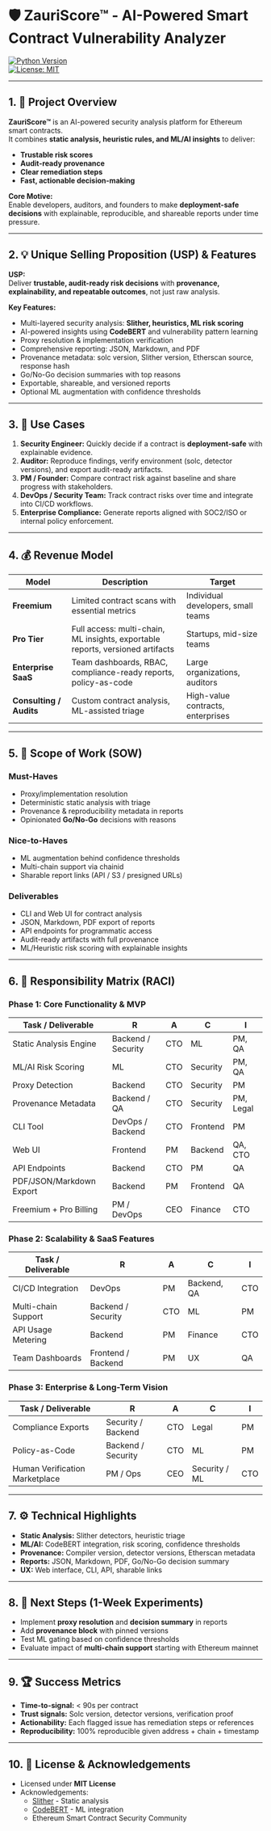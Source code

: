 # 🛡️ ZauriScore™ - AI-Powered Smart Contract Vulnerability Analyzer

[![Python Version](https://img.shields.io/badge/python-3.8+-blue.svg)](https://www.python.org/downloads/)  
[![License: MIT](https://img.shields.io/badge/License-MIT-yellow.svg)](https://opensource.org/licenses/MIT)

---

## 1. 🚀 Project Overview

**ZauriScore™** is an AI-powered security analysis platform for Ethereum smart contracts.  
It combines **static analysis, heuristic rules, and ML/AI insights** to deliver:

- **Trustable risk scores**  
- **Audit-ready provenance**  
- **Clear remediation steps**  
- **Fast, actionable decision-making**

**Core Motive:**  
Enable developers, auditors, and founders to make **deployment-safe decisions** with explainable, reproducible, and shareable reports under time pressure.

---

## 2. 💡 Unique Selling Proposition (USP) & Features

**USP:**  
Deliver **trustable, audit-ready risk decisions** with **provenance, explainability, and repeatable outcomes**, not just raw analysis.

**Key Features:**  
- Multi-layered security analysis: **Slither, heuristics, ML risk scoring**  
- AI-powered insights using **CodeBERT** and vulnerability pattern learning  
- Proxy resolution & implementation verification  
- Comprehensive reporting: JSON, Markdown, and PDF  
- Provenance metadata: solc version, Slither version, Etherscan source, response hash  
- Go/No-Go decision summaries with top reasons  
- Exportable, shareable, and versioned reports  
- Optional ML augmentation with confidence thresholds  

---

## 3. 📂 Use Cases

1. **Security Engineer:** Quickly decide if a contract is **deployment-safe** with explainable evidence.  
2. **Auditor:** Reproduce findings, verify environment (solc, detector versions), and export audit-ready artifacts.  
3. **PM / Founder:** Compare contract risk against baseline and share progress with stakeholders.  
4. **DevOps / Security Team:** Track contract risks over time and integrate into CI/CD workflows.  
5. **Enterprise Compliance:** Generate reports aligned with SOC2/ISO or internal policy enforcement.

---

## 4. 💰 Revenue Model

| Model | Description | Target |
|-------|-------------|--------|
| **Freemium** | Limited contract scans with essential metrics | Individual developers, small teams |
| **Pro Tier** | Full access: multi-chain, ML insights, exportable reports, versioned artifacts | Startups, mid-size teams |
| **Enterprise SaaS** | Team dashboards, RBAC, compliance-ready reports, policy-as-code | Large organizations, auditors |
| **Consulting / Audits** | Custom contract analysis, ML-assisted triage | High-value contracts, enterprises |

---

## 5. 📜 Scope of Work (SOW)

### Must-Haves
- Proxy/implementation resolution  
- Deterministic static analysis with triage  
- Provenance & reproducibility metadata in reports  
- Opinionated **Go/No-Go** decisions with reasons  

### Nice-to-Haves
- ML augmentation behind confidence thresholds  
- Multi-chain support via chainid  
- Sharable report links (API / S3 / presigned URLs)

### Deliverables
- CLI and Web UI for contract analysis  
- JSON, Markdown, PDF export of reports  
- API endpoints for programmatic access  
- Audit-ready artifacts with full provenance  
- ML/Heuristic risk scoring with explainable insights  

---

## 6. 📌 Responsibility Matrix (RACI)

### Phase 1: Core Functionality & MVP

| Task / Deliverable | R | A | C | I |
|-------------------|---|---|---|---|
| Static Analysis Engine | Backend / Security | CTO | ML | PM, QA |
| ML/AI Risk Scoring | ML | CTO | Security | PM, QA |
| Proxy Detection | Backend | CTO | Security | PM |
| Provenance Metadata | Backend / QA | CTO | Security | PM, Legal |
| CLI Tool | DevOps / Backend | CTO | Frontend | PM |
| Web UI | Frontend | PM | Backend | QA, CTO |
| API Endpoints | Backend | CTO | PM | QA |
| PDF/JSON/Markdown Export | Backend | PM | Frontend | QA |
| Freemium + Pro Billing | PM / DevOps | CEO | Finance | CTO |

### Phase 2: Scalability & SaaS Features
| Task / Deliverable | R | A | C | I |
|-------------------|---|---|---|---|
| CI/CD Integration | DevOps | PM | Backend, QA | CTO |
| Multi-chain Support | Backend / Security | CTO | ML | PM |
| API Usage Metering | Backend | PM | Finance | CTO |
| Team Dashboards | Frontend / Backend | PM | UX | QA |

### Phase 3: Enterprise & Long-Term Vision
| Task / Deliverable | R | A | C | I |
|-------------------|---|---|---|---|
| Compliance Exports | Security / Backend | CTO | Legal | PM |
| Policy-as-Code | Backend / Security | CTO | ML | PM |
| Human Verification Marketplace | PM / Ops | CEO | Security / ML | CTO |

---

## 7. ⚙️ Technical Highlights

- **Static Analysis:** Slither detectors, heuristic triage  
- **ML/AI:** CodeBERT integration, risk scoring, confidence thresholds  
- **Provenance:** Compiler version, detector versions, Etherscan metadata  
- **Reports:** JSON, Markdown, PDF, Go/No-Go decision summary  
- **UX:** Web interface, CLI, API, sharable links  

---

## 8. 📝 Next Steps (1-Week Experiments)

- Implement **proxy resolution** and **decision summary** in reports  
- Add **provenance block** with pinned versions  
- Test ML gating based on confidence thresholds  
- Evaluate impact of **multi-chain support** starting with Ethereum mainnet  

---

## 9. 🏆 Success Metrics

- **Time-to-signal:** < 90s per contract  
- **Trust signals:** Solc version, detector versions, verification proof  
- **Actionability:** Each flagged issue has remediation steps or references  
- **Reproducibility:** 100% reproducible given address + chain + timestamp  

---

## 10. 📖 License & Acknowledgements

- Licensed under **MIT License**  
- Acknowledgements:
  - [Slither](https://github.com/crytic/slither) - Static analysis  
  - [CodeBERT](https://github.com/microsoft/CodeBERT) - ML integration  
  - Ethereum Smart Contract Security Community

